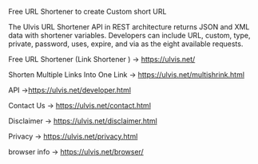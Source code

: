 Free URL Shortener to create Custom short URL


The Ulvis URL Shortener API in REST architecture returns JSON and XML data with shortener variables. Developers can include URL, custom, type, private, password, uses, expire, and via as the eight available requests.

Free URL Shortener (Link Shortener ) ->  https://ulvis.net/  

Shorten Multiple Links Into One Link -> https://ulvis.net/multishrink.html

API ->https://ulvis.net/developer.html

Contact Us -> https://ulvis.net/contact.html

Disclaimer -> https://ulvis.net/disclaimer.html

Privacy ->  https://ulvis.net/privacy.html

browser info -> https://ulvis.net/browser/

